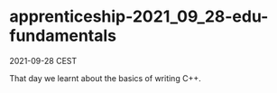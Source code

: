# apprenticeship-2021_09_28-edu-fundamentals
2021-09-28 CEST

That day we learnt about the basics of writing C++.
